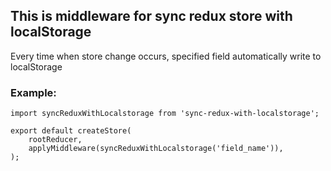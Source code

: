 ## This is middleware for sync redux store with localStorage

Every time when store change occurs, specified field automatically write to localStorage

### Example:
```
import syncReduxWithLocalstorage from 'sync-redux-with-localstorage';

export default createStore(
    rootReducer,
    applyMiddleware(syncReduxWithLocalstorage('field_name')),
);
```
